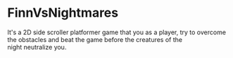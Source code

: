 # FinnVsNightmares
 It's a 2D side scroller platformer game that you as a player, try to overcome the obstacles and beat the game before the creatures of the night neutralize you.
